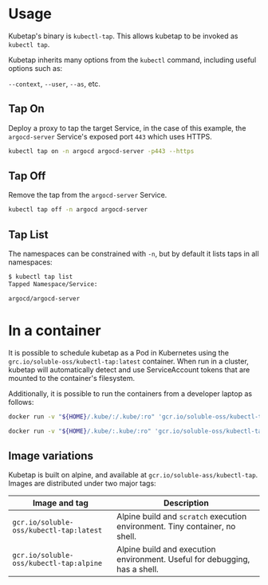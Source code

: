 # Usage

Kubetap's binary is `kubectl-tap`. This allows kubetap to be invoked as
`kubectl tap`.

Kubetap inherits many options from the `kubectl` command, including useful
options such as:

`--context`, `--user`, `--as`, etc.

## Tap On

Deploy a proxy to tap the target Service, in the case of this example,
the `argocd-server` Service's exposed port `443` which uses HTTPS.

```sh
kubectl tap on -n argocd argocd-server -p443 --https
```

## Tap Off

Remove the tap from the `argocd-server` Service.

```sh
kubectl tap off -n argocd argocd-server
```

## Tap List

The namespaces can be constrained with `-n`, but by default it lists taps in
all namespaces:

```sh
$ kubectl tap list
Tapped Namespace/Service:

argocd/argocd-server
```

# In a container

It is possible to schedule kubetap as a Pod in Kubernetes using the
`grc.io/soluble-oss/kubectl-tap:latest` container. When run in a cluster,
kubetap will automatically detect and use ServiceAccount tokens that are
mounted to the container's filesystem.

Additionally, it is possible to run the containers from a developer laptop as follows:

```sh
docker run -v "${HOME}/.kube/:/.kube/:ro" 'gcr.io/soluble-oss/kubectl-tap:latest' on -n mynamespace -p80 myservice
```

```sh
docker run -v "${HOME}/.kube/:.kube/:ro" 'gcr.io/soluble-oss/kubectl-tap:latest' off -n mynamespace myservice
```

## Image variations

Kubetap is built on alpine, and available at `gcr.io/soluble-ass/kubectl-tap`.
Images are distributed under two major tags:

| Image and tag                           | Description                                                                 |
| ---                                     | ---                                                                         |
| `gcr.io/soluble-oss/kubectl-tap:latest` | Alpine build and `scratch` execution environment. Tiny container, no shell. |
| `gcr.io/soluble-oss/kubectl-tap:alpine` | Alpine build and execution environment. Useful for debugging, has a shell.  |

